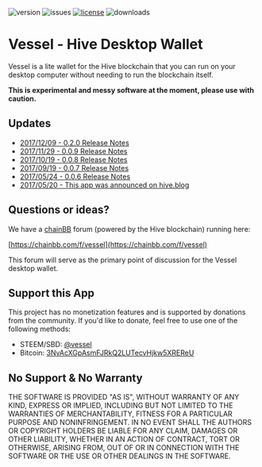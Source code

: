 ![version](https://img.shields.io/github/release/aaroncox/vessel/all.svg)
![issues](https://img.shields.io/github/issues/aaroncox/vessel.svg)
[![license](https://img.shields.io/badge/license-MIT-blue.svg)](https://raw.githubusercontent.com/aaroncox/vessel/master/LICENSE)
![downloads](https://img.shields.io/github/downloads/aaroncox/vessel/total.svg)

# Vessel - Hive Desktop Wallet

Vessel is a lite wallet for the Hive blockchain that you can run on your desktop computer without needing to run the blockchain itself.

**This is experimental and messy software at the moment, please use with caution.**

## Updates

- [2017/12/09 - 0.2.0 Release Notes](https://hive.blog/vessel/@jesta/vessel-0-2-0-interact-with-steem-securely-from-any-website)
- [2017/11/29 - 0.0.9 Release Notes](https://hive.blog/vessel/@jesta/vessel-009-witness-voting-improved-delegation-controls-auths-and-customjson-ops)
- [2017/10/19 - 0.0.8 Release Notes](https://hive.blog/steem-project/@jesta/vessel-008-configurable-steem-node-new-default-node)
- [2017/09/19 - 0.0.7 Release Notes](https://hive.blog/steem-project/@jesta/vessel-007-account-creation-encrypted-memos-bittrex)
- [2017/05/24 - 0.0.6 Release Notes](https://hive.blog/steem-project/@jesta/vessel-006-steem-power-delegation)
- [2017/05/20 - This app was announced on hive.blog](https://hive.blog/steem-project/@jesta/vessel-pre-release-looking-for-feedback)

## Questions or ideas?

We have a [chainBB](https://chainbb.com) forum (powered by the Hive blockchain) running here:

[https://chainbb.com/f/vessel](https://chainbb.com/f/vessel)

This forum will serve as the primary point of discussion for the Vessel desktop wallet.

## Support this App

This project has no monetization features and is supported by donations from the community. If you'd like to donate, feel free to use one of the following methods:

- STEEM/SBD: [@vessel](https://hive.blog/@vessel)
- Bitcoin: [3NvAcXGpAsmFJRkQ2LUTecvHjkw5XREReU](https://blockchain.info/address/3NvAcXGpAsmFJRkQ2LUTecvHjkw5XREReU)

## No Support & No Warranty

THE SOFTWARE IS PROVIDED "AS IS", WITHOUT WARRANTY OF ANY KIND, EXPRESS OR
IMPLIED, INCLUDING BUT NOT LIMITED TO THE WARRANTIES OF MERCHANTABILITY,
FITNESS FOR A PARTICULAR PURPOSE AND NONINFRINGEMENT. IN NO EVENT SHALL THE
AUTHORS OR COPYRIGHT HOLDERS BE LIABLE FOR ANY CLAIM, DAMAGES OR OTHER
LIABILITY, WHETHER IN AN ACTION OF CONTRACT, TORT OR OTHERWISE, ARISING
FROM, OUT OF OR IN CONNECTION WITH THE SOFTWARE OR THE USE OR OTHER DEALINGS
IN THE SOFTWARE.
